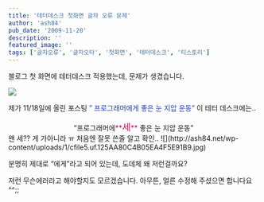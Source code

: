 ```yaml
---
title: '테터데스크 첫화면 글자 오류 문제'
author: 'ash84'
pub_date: '2009-11-20'
description: ''
featured_image: ''
tags: ['글자오류', '글자오타', '첫화면', '테터데스크', '티스토리']
---
```



 블로그 첫 화면에 테터데스크 적용했는데, 문제가 생겼습니다.

![](http://ash84.net/wp-content/uploads/1/cfile8.uf.110B140B4B05E9D5B1C9FE.jpg)

제가 11/18일에 올린 포스팅 <font color="#193da9">” 프로그래머에게 좋은 눈 지압 운동”</font> 이 테터 데스크에는..

<div style="TEXT-ALIGN: center">“프로그래머에<font color="#c8056a">**<span style="FONT-SIZE: 14pt">세</span>**</font> 좋은 눈 지압 운동”  
</div>  
<div>  
 왠 세?? 게 가아니라 ㅠ 처음엔 잘못 쓴줄 알고 확인.. ![](http://ash84.net/wp-content/uploads/1/cfile5.uf.125AA80C4B05EA4F5E91B9.jpg)

분명히 제대로 “에게”라고 되어 있는데, 도데체 왜 저런걸까요?

저런 무슨에러라고 해야할지도 모르겠습니다. 아무튼, 얼른 수정해 주셨으면 합니다요^^;;

</div>

